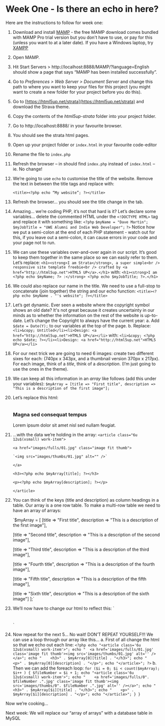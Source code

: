 # Week One - Is there an echo in here?

Here are the instructions to follow for week one:

1.	Download and install [MAMP](https://www.mamp.info/en/) - the free MAMP download comes bundled with MAMP Pro trial version but you don't have to use, or pay for this (unless you want to at a later date). If you have a Windows laptop, try [XAMPP](https://www.apachefriends.org/index.html)
2.	Open MAMP.
3.	Hit Start Servers > http://localhost:8888/MAMP/?language=English should show a page that says “MAMP has been installed successfully”.
4.	Go to *Preferences > Web Server > Document Server* and change this path to where you want to keep your files for this project (you might want to create a new folder for your project before you do this).
5.	Go to [https://html5up.net/strata](https://html5up.net/strata) and download the Strava theme.
6.	Copy the contents of the *html5up-strata* folder into your project folder.
7.	Go to http://localhost:8888/ in your favourite browser.
8.	You should see the strata html pages.
9.	Open up your project folder or `index.html` in your favourite code-editor
10.	Rename the file to `index.php`
11.	Refresh the browser – in should find `index.php` instead of `index.html` – ie. No change!
12.	We’re going to use `echo` to customise the title of the website. Remove the text in between the title tags and replace with:

    `<title><?php echo “My website”; ?></title>`

13.	Refresh the browser… you should see the title change in the tab.
14.	Amazing… we’re coding PHP, it’s not that hard is it?
    Let’s declare some variables… delete the commented HTML under the `<!DOCTYPE HTML>` tag and replace it with something like:
    `<?php`
	      `$myName = "Dave Martin";`
        `$myJobTitle = "UWE Alumni and Indie Web Developer";`
    `?>`
    Notice how we put a semi-colon at the end of each PHP statement - watch out for this, if you leave out a semi-colon, it can cause errors in your code and your page not to run.
15. We can use these variables over-and-over again in our script.  It’s good to keep them together in the same place so we can easily refer to them.  Let’s replace:
    `<h1><strong>I am Strata</strong>, a super simple<br /> responsive site template freebie<br /> crafted by <a href="http://html5up.net">HTML5 UP</a>.</h1>`
with:
    `<h1><strong>I am <?php echo $myName; ?> :</strong> <?php echo $myJobTitle; ?>.</h1>`

16.	We could also replace our name in the title.  We need to use a full-stop to concatenate (join together) the string and our echo function:
    `<title><?php echo $myName . "'s website"; ?></title>`
17.	Let’s get dynamic.  Ever seen a website where the copyright symbol shows an old date?  It's not great because it creates uncertainty in our minds as to whether the information on the rest of the website is up-to-date.  Let’s change the Copyright to always have the current year:
a.	Add `$date = Date(Y);` to our variables at the top of the page.
b.	Replace:
    `<li>&copy; Untitled</li><li>Design: <a href="http://html5up.net">HTML5 UP</a></li>`
with:
    `<li>&copy; <?php echo $date; ?></li><li>Design: <a href="http://html5up.net">HTML5 UP</a></li>`
18.	For our next trick we are going to need 6 images: create two different sixes for each: (740px x 343px, and a thumbnail version 370px x 217px).  For each image, think of a *title*, think of a *description*. (I’m just going to use the ones in the theme).
19.	We can keep all this information in an *array* like follows (add this under your variables):
    `$myArray = [title => "First title", description => "This is a description of the first image"];`
20.	Let’s replace this html:

      <article class="6u 12u$(xsmall) work-item">
        <a href="images/fulls/01.jpg" class="image fit thumb">
          <img src="images/thumbs/01.jpg" alt="" />
        </a>
        <h3>Magna sed consequat tempus</h3>
        <p>Lorem ipsum dolor sit amet nisl sed nullam feugiat.</p>
      </article>

21.	…with the data we’re holding in the array:
    `<article class="6u 12u$(xsmall) work-item">`

      `<a href="images/fulls/01.jpg" class="image fit thumb">`

        `<img src="images/thumbs/01.jpg" alt="" />`

      `</a>`

      `<h3><?php echo $myArray[title]; ?></h3>`

      `<p><?php echo $myArray[description]; ?></p>`

    `</article>`

22.	You can think of the keys (title and description) as column headings in a table.  Our array is a one row table.  To make a multi-row table we need to have an array of arrays:

    `$myArray = [
      [title => "First title", description => "This is a description of the first image"],

      [title => "Second title", description => "This is a description of the second image"],

      [title => "Third title", description => "This is a description of the third image"],

      [title => "Fourth title", description => "This is a description of the fourth image"],

      [title => "Fifth title", description => "This is a description of the fifth image"],

      [title => "Sixth title", description => "This is a description of the sixth image"]
    ];`
23.	We’ll now have to change our html to reflect this:
    `<article class="6u 12u$(xsmall) work-item">
      <a href="images/fulls/01.jpg" class="image fit thumb">
        <img src="images/thumbs/01.jpg" alt="" />
      </a>
      <h3><?php echo $myArray[0][title]; ?></h3>
      <p><?php echo $myArray[0][description]; ?></p>
    </article>`
24.	Now repeat for the next 5… No wait!  DON’T REPEAT YOURSELF!!!  We can use a loop through our array like this…
a.	First of all change the html so that we echo out each line:
    `<?php
      echo "<article class='6u 12u$(xsmall) work-item'>";
      echo "  <a href='images/fulls/01.jpg' class='image fit thumb'><img src='images/thumbs/01.jpg' alt='' /></a>";
      echo "	<h3>" . $myArray[0][title] . "</h3>";
      echo "	<p>" . $myArray[0][description] . "</p>";
      echo "</article>";
    ?>`
b.	Then we can add the foreach loop:
    `for ($i = 0; $i < count($myArray); $i++ ) {
      $fileNumber = $i + 1;
      echo "<article class='6u 12u$(xsmall) work-item'>";
      echo "	<a href='images/fulls/0". $fileNumber .".jpg' class='image fit thumb'><img src='images/thumbs/0". $fileNumber .".jpg' alt='' /></a>";
      echo "	<h3>" . $myArray[$i][title] . "</h3>";
      echo "	<p>" . $myArray[$i][description] . "</p>";
      echo "</article>";
		  }
		}`

Now we’re cooking…

Next week:  We will replace our “array of arrays” with a database table in MySQL

